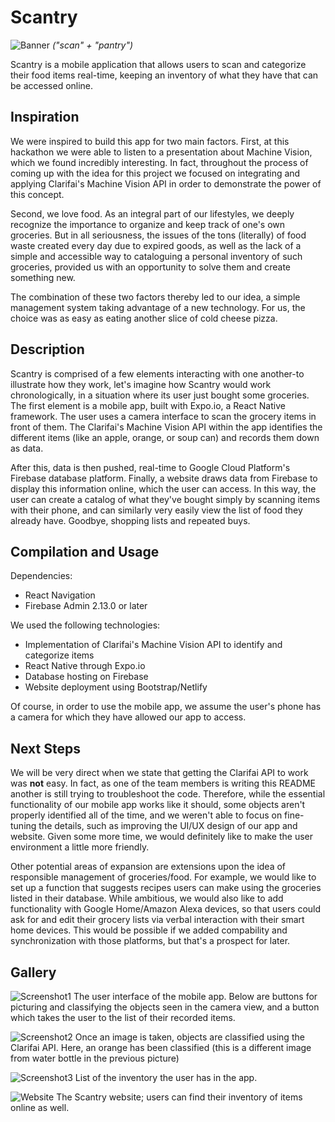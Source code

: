 # Scantry #
![Banner](https://i.imgur.com/cbcKtKC.png)
*("scan" + "pantry")*

Scantry is a mobile application that allows users to scan and categorize their food items real-time, keeping an inventory of what they have that can be accessed online.

## Inspiration ##
We were inspired to build this app for two main factors. First, at this hackathon we were able to listen to a presentation about Machine Vision, which we found incredibly interesting. In fact, throughout the process of coming up with the idea for this project we focused on integrating and applying Clarifai's Machine Vision API in order to demonstrate the power of this concept.

Second, we love food. As an integral part of our lifestyles, we deeply recognize the importance to organize and keep track of one's own groceries. But in all seriousness, the issues of the tons (literally) of food waste created every day due to expired goods, as well as the lack of a simple and accessible way to cataloguing a personal inventory of such groceries, provided us with an opportunity to solve them and create something new.

The combination of these two factors thereby led to our idea, a simple management system taking advantage of a new technology. For us, the choice was as easy as eating another slice of cold cheese pizza.

## Description ##
Scantry is comprised of a few elements interacting with one another-to illustrate how they work, let's imagine how Scantry would work chronologically, in a situation where its user just bought some groceries. The first element is a mobile app, built with Expo.io, a React Native framework. The user uses a camera interface to scan the grocery items in front of them. The Clarifai's Machine Vision API within the app identifies the different items (like an apple, orange, or soup can) and records them down as data.

After this, data is then pushed, real-time to Google Cloud Platform's Firebase database platform. Finally, a website draws data from Firebase to display this information online, which the user can access. In this way, the user can create a catalog of what they've bought simply by scanning items with their phone, and can similarly very easily view the list of food they already have. Goodbye, shopping lists and repeated buys.

## Compilation and Usage ##
Dependencies:
* React Navigation
* Firebase Admin 2.13.0 or later

We used the following technologies:
* Implementation of Clarifai's Machine Vision API to identify and categorize items
* React Native through Expo.io
* Database hosting on Firebase
* Website deployment using Bootstrap/Netlify

Of course, in order to use the mobile app, we assume the user's phone has a camera for which they have allowed our app to access.

## Next Steps ##
We will be very direct when we state that getting the Clarifai API to work was **not** easy.  In fact, as one of the team members is writing this README another is still trying to troubleshoot the code. Therefore, while the essential functionality of our mobile app works like it should, some objects aren't properly identified all of the time, and we weren't able to focus on fine-tuning the details, such as improving the UI/UX design of our app and website. Given some more time, we would definitely like to make the user environment a little more friendly.

Other potential areas of expansion are extensions upon the idea of responsible management of groceries/food. For example, we would like to set up a function that suggests recipes users can make using the groceries listed in their database. While ambitious, we would also like to add functionality with Google Home/Amazon Alexa devices, so that users could ask for and edit their grocery lists via verbal interaction with their smart home devices. This would be possible if we added compability and synchronization with those platforms, but that's a prospect for later.

## Gallery ##
![Screenshot1](https://i.imgur.com/TXXKfOt.png)
The user interface of the mobile app. Below are buttons for picturing and classifying the objects seen in the camera view, and a button which takes the user to the list of their recorded items. 

![Screenshot2](https://i.imgur.com/xB9S7gX.jpg)
Once an image is taken, objects are classified using the Clarifai API. Here, an orange has been classified (this is a different image from water bottle in the previous picture)

![Screenshot3](https://i.imgur.com/dbSdOje.jpg)
List of the inventory the user has in the app.

![Website](https://i.imgur.com/qGnel46.png)
The Scantry website; users can find their inventory of items online as well.
